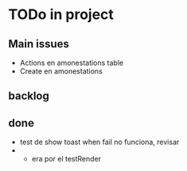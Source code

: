 # TODo in project

## Main issues

- Actions en amonestations table
- Create en amonestations

## backlog

## done

- test de show toast when fail no funciona, revisar
- - era por el testRender

